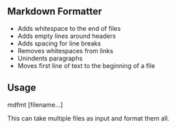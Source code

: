 ## Markdown Formatter

- Adds whitespace to the end of files
- Adds empty lines around headers
- Adds spacing for line breaks
- Removes whitespaces from links
- Unindents paragraphs
- Moves first line of text to the beginning of a file

## Usage

mdfmt [filename...]

This can take multiple files as input and format them all.
